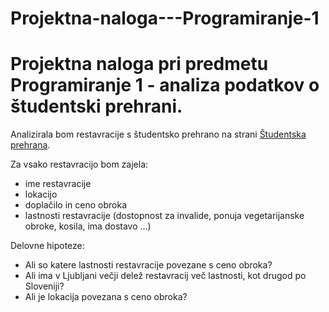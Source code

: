 # Projektna-naloga---Programiranje-1
Projektna naloga pri predmetu Programiranje 1 - analiza podatkov o študentski prehrani.
=======================================================================================

Analizirala bom restavracije s študentsko prehrano na strani
[Študentska prehrana](https://www.studentska-prehrana.si/sl/restaurant).

Za vsako restavracijo bom zajela:
* ime restavracije
* lokacijo
* doplačilo in ceno obroka
* lastnosti restavracije (dostopnost za invalide, ponuja vegetarijanske obroke, kosila, ima dostavo ...)

Delovne hipoteze:
* Ali so katere lastnosti restavracije povezane s ceno obroka?
* Ali ima v Ljubljani večji delež restavracij več lastnosti, kot drugod po Sloveniji?
* Ali je lokacija povezana s ceno obroka?
